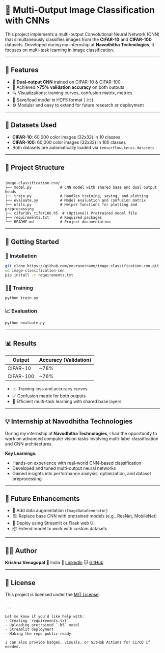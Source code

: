 # 🧠 Multi-Output Image Classification with CNNs

This project implements a multi-output Convolutional Neural Network (CNN) that simultaneously classifies images from the **CIFAR-10** and **CIFAR-100** datasets. Developed during my internship at **Navodhitha Technologies**, it focuses on multi-task learning in image classification.

---

## 📌 Features

- 🧠 **Dual-output CNN** trained on CIFAR-10 & CIFAR-100
- 🎯 Achieved **>75% validation accuracy** on both outputs
- 🔍 Visualizations: training curves, confusion matrix, metrics
- 💾 Save/load model in HDF5 format (`.h5`)
- ⚙️ Modular and easy to extend for future research or deployment

---

## 🧪 Datasets Used

- **CIFAR-10**: 60,000 color images (32x32) in 10 classes
- **CIFAR-100**: 60,000 color images (32x32) in 100 classes
- Both datasets are automatically loaded via `tensorflow.keras.datasets`.

---

## 📁 Project Structure

```

image-classification-cnn/
├── model.py             # CNN model with shared base and dual output heads
├── train.py             # Handles training, saving, and plotting
├── evaluate.py          # Model evaluation and confusion matrix
├── utils.py             # Helper functions for plotting and preprocessing
├── cifar10\_cifar100.h5  # (Optional) Pretrained model file
├── requirements.txt     # Required packages
└── README.md            # Project documentation

````

---

## 🚀 Getting Started

### 🔧 Installation

```bash
git clone https://github.com/yourusername/image-classification-cnn.git
cd image-classification-cnn
pip install -r requirements.txt
````

### 🏋️‍♂️ Training

```bash
python train.py
```

### 📈 Evaluation

```bash
python evaluate.py
```

---

## 📊 Results

| Output    | Accuracy (Validation) |
| --------- | --------------------- |
| CIFAR-10  | \~78%                 |
| CIFAR-100 | \~76%                 |

* 📉 Training loss and accuracy curves
* ✅ Confusion matrix for both outputs
* 🧠 Efficient multi-task learning with shared base layers

---

## 💡 Internship at Navodhitha Technologies

During my internship at **Navodhitha Technologies**, I had the opportunity to work on advanced computer vision tasks involving multi-label classification and CNN architectures.

**Key Learnings**:

* Hands-on experience with real-world CNN-based classification
* Developed and tuned multi-output neural networks
* Gained insights into performance analysis, optimization, and dataset preprocessing

---

## 📌 Future Enhancements

* 🔁 Add data augmentation (`ImageDataGenerator`)
* 🏗 Replace base CNN with pretrained models (e.g., ResNet, MobileNet)
* 📲 Deploy using Streamlit or Flask web UI
* 📦 Extend model to work with custom datasets

---

## 👨‍💻 Author

**Krishna Venugopal**
📍 India
🔗 [LinkedIn](https://linkedin.com/in/yourprofile)
🐱 [GitHub](https://github.com/yourusername)

---

## 📜 License

This project is licensed under the [MIT License](LICENSE).

```

---

Let me know if you'd like help with:
- Creating `requirements.txt`
- Uploading pretrained `.h5` model
- Streamlit deployment
- Making the repo public-ready

I can also provide badges, visuals, or GitHub Actions for CI/CD if needed.
```
